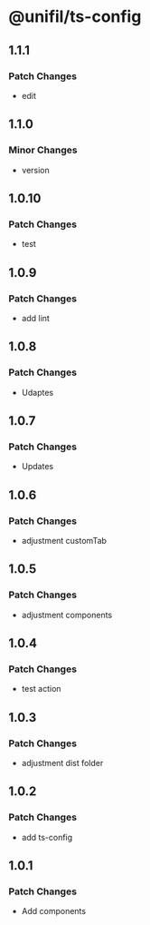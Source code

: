 # @unifil/ts-config

## 1.1.1

### Patch Changes

- edit

## 1.1.0

### Minor Changes

- version

## 1.0.10

### Patch Changes

- test

## 1.0.9

### Patch Changes

- add lint

## 1.0.8

### Patch Changes

- Udaptes

## 1.0.7

### Patch Changes

- Updates

## 1.0.6

### Patch Changes

- adjustment customTab

## 1.0.5

### Patch Changes

- adjustment components

## 1.0.4

### Patch Changes

- test action

## 1.0.3

### Patch Changes

- adjustment dist folder

## 1.0.2

### Patch Changes

- add ts-config

## 1.0.1

### Patch Changes

- Add components
